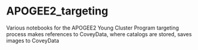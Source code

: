 # APOGEE2_targeting
Various notebooks for the APOGEE2 Young Cluster Program targeting process
makes references to CoveyData, where catalogs are stored, saves images to CoveyData
